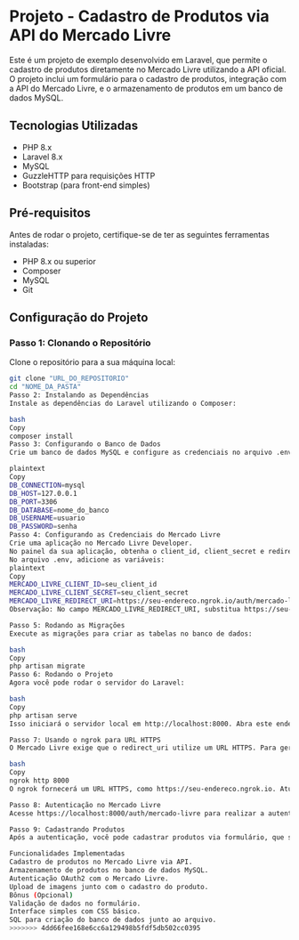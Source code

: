 # Projeto - Cadastro de Produtos via API do Mercado Livre

Este é um projeto de exemplo desenvolvido em Laravel, que permite o cadastro de produtos diretamente no Mercado Livre utilizando a API oficial. O projeto inclui um formulário para o cadastro de produtos, integração com a API do Mercado Livre, e o armazenamento de produtos em um banco de dados MySQL.

## Tecnologias Utilizadas

- PHP 8.x
- Laravel 8.x
- MySQL
- GuzzleHTTP para requisições HTTP
- Bootstrap (para front-end simples)

## Pré-requisitos

Antes de rodar o projeto, certifique-se de ter as seguintes ferramentas instaladas:

- PHP 8.x ou superior
- Composer
- MySQL
- Git

## Configuração do Projeto

### Passo 1: Clonando o Repositório

Clone o repositório para a sua máquina local:

```bash
git clone "URL_DO_REPOSITORIO"
cd "NOME_DA_PASTA"
Passo 2: Instalando as Dependências
Instale as dependências do Laravel utilizando o Composer:

bash
Copy
composer install
Passo 3: Configurando o Banco de Dados
Crie um banco de dados MySQL e configure as credenciais no arquivo .env. Exemplo:

plaintext
Copy
DB_CONNECTION=mysql
DB_HOST=127.0.0.1
DB_PORT=3306
DB_DATABASE=nome_do_banco
DB_USERNAME=usuario
DB_PASSWORD=senha
Passo 4: Configurando as Credenciais do Mercado Livre
Crie uma aplicação no Mercado Livre Developer.
No painel da sua aplicação, obtenha o client_id, client_secret e redirect_uri.
No arquivo .env, adicione as variáveis:
plaintext
Copy
MERCADO_LIVRE_CLIENT_ID=seu_client_id
MERCADO_LIVRE_CLIENT_SECRET=seu_client_secret
MERCADO_LIVRE_REDIRECT_URI=https://seu-endereco.ngrok.io/auth/mercado-livre/callback
Observação: No campo MERCADO_LIVRE_REDIRECT_URI, substitua https://seu-endereco.ngrok.io pelo seu URL gerado pelo ngrok (por exemplo, https://abc123.ngrok.io).

Passo 5: Rodando as Migrações
Execute as migrações para criar as tabelas no banco de dados:

bash
Copy
php artisan migrate
Passo 6: Rodando o Projeto
Agora você pode rodar o servidor do Laravel:

bash
Copy
php artisan serve
Isso iniciará o servidor local em http://localhost:8000. Abra este endereço no navegador.

Passo 7: Usando o ngrok para URL HTTPS
O Mercado Livre exige que o redirect_uri utilize um URL HTTPS. Para gerar um URL com HTTPS, use o ngrok. Inicie o servidor Laravel e depois execute o seguinte comando no terminal:

bash
Copy
ngrok http 8000
O ngrok fornecerá um URL HTTPS, como https://seu-endereco.ngrok.io. Atualize esse URL no seu arquivo .env para o Mercado Livre reconhecer a URL correta durante o processo de autenticação.

Passo 8: Autenticação no Mercado Livre
Acesse https://localhost:8000/auth/mercado-livre para realizar a autenticação com o Mercado Livre. Após a autenticação, o token será salvo na sessão e você será redirecionado para a página de cadastro de produtos.

Passo 9: Cadastrando Produtos
Após a autenticação, você pode cadastrar produtos via formulário, que será enviado diretamente para a API do Mercado Livre e armazenado no banco de dados local.

Funcionalidades Implementadas
Cadastro de produtos no Mercado Livre via API.
Armazenamento de produtos no banco de dados MySQL.
Autenticação OAuth2 com o Mercado Livre.
Upload de imagens junto com o cadastro do produto.
Bônus (Opcional)
Validação de dados no formulário.
Interface simples com CSS básico.
SQL para criação do banco de dados junto ao arquivo.
>>>>>>> 4dd66fee168e6cc6a129498b5fdf5db502cc0395
